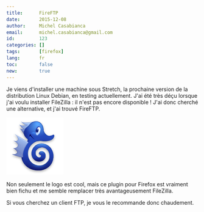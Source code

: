 ```yaml
---
title:      FireFTP
date:       2015-12-08
author:     Michel Casabianca
email:      michel.casabianca@gmail.com
id:         123
categories: []
tags:       [firefox]
lang:       fr
toc:        false
new:        true
---
```


Je viens d'installer une machine sous Stretch, la prochaine version de la distribution Linux Debian, en testing actuellement. J'ai été très déçu lorsque j'ai voulu installer FileZilla : il n'est pas encore disponible ! J'ai donc cherché une alternative, et j'ai trouvé FireFTP.

<!--more-->

![](fireftp-logo.png)

Non seulement le logo est cool, mais ce plugin pour Firefox est vraiment bien fichu et me semble remplacer très avantageusement FileZilla.

Si vous cherchez un client FTP, je vous le recommande donc chaudement.
